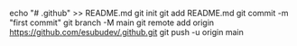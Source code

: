 echo "# .github" >> README.md
git init
git add README.md
git commit -m "first commit"
git branch -M main
git remote add origin https://github.com/esubudev/.github.git
git push -u origin main